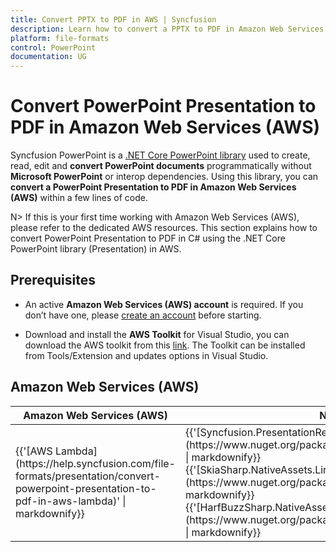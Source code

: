 ```yaml
---
title: Convert PPTX to PDF in AWS | Syncfusion
description: Learn how to convert a PPTX to PDF in Amazon Web Services (AWS) using .NET Core PowerPoint library (Presentation) in C#.
platform: file-formats
control: PowerPoint
documentation: UG
---
```


# Convert PowerPoint Presentation to PDF in Amazon Web Services (AWS)

Syncfusion PowerPoint is a [.NET Core PowerPoint library](https://www.syncfusion.com/document-processing/powerpoint-framework/net-core) used to create, read, edit and **convert PowerPoint documents** programmatically without **Microsoft PowerPoint** or interop dependencies. Using this library, you can **convert a PowerPoint Presentation to PDF in Amazon Web Services (AWS)** within a few lines of code. 

N> If this is your first time working with Amazon Web Services (AWS), please refer to the dedicated AWS resources. This section explains how to convert PowerPoint Presentation to PDF in C# using the .NET Core PowerPoint library (Presentation) in AWS. 

## Prerequisites 

* An active **Amazon Web Services (AWS) account** is required. If you don’t have one, please [create an account](https://aws.amazon.com/) before starting.

* Download and install the **AWS Toolkit** for Visual Studio, you can download the AWS toolkit from this [link](https://aws.amazon.com/visualstudio/). The Toolkit can be installed from Tools/Extension and updates options in Visual Studio.

## Amazon Web Services (AWS)

<table>
<thead>
<tr>
<th>
Amazon Web Services (AWS)<br/></th><th>
NuGet package name<br/></th></tr></thead>
<tr>
<td>
{{'[AWS Lambda](https://help.syncfusion.com/file-formats/presentation/convert-powerpoint-presentation-to-pdf-in-aws-lambda)' | markdownify}} <br/></td><td>
{{'[Syncfusion.PresentationRenderer.Net.Core](https://www.nuget.org/packages/Syncfusion.PresentationRenderer.Net.Core)' | markdownify}}<br/>
{{'[SkiaSharp.NativeAssets.Linux v2.88.6](https://www.nuget.org/packages/SkiaSharp.NativeAssets.Linux/2.88.6)' | markdownify}} <br/>
{{'[HarfBuzzSharp.NativeAssets.Linux v2.8.2.2](https://www.nuget.org/packages/HarfBuzzSharp.NativeAssets.Linux/2.8.2.2)' | markdownify}}<br/> 
</td></tr>
</table>
